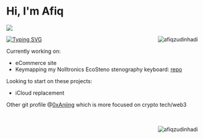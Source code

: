 # Hi, I'm Afiq

![](https://github.com/afiqzudinhadi/afiqzudinhadi/blob/main/assets/Programming1920p%2060fps.gif?raw=true)

<img align="right" src="https://github-readme-stats.vercel.app/api/top-langs?username=afiqzudinhadi&show_icons=true&locale=en&layout=donut-vertical&card_width=300" alt="afiqzudinhadi" />

[![Typing SVG](https://readme-typing-svg.demolab.com?font=Fira+Code&size=15&duration=1000&pause=1000&multiline=true&width=435&lines=I+didn't+choose+the+software+developer+life%2C;the+software+developer+life+chose+me)](https://git.io/typing-svg)

Currently working on:

- eCommerce site
- Keymapping my Nolltronics EcoSteno stenography keyboard: [repo](https://github.com/afiqzudinhadi/EcoSteno-Firmware/tree/main)
  
Looking to start on these projects:

- iCloud replacement
  
Other git profile @<a href="https://github.com/0xanjing">0xAnjing<a/> which is more focused on crypto tech/web3

<br>
<br>
<img align="right" src="https://github-readme-streak-stats.herokuapp.com/?user=afiqzudinhadi&hide_longest_streak=true&hide_current_streak=true&card_width=300" alt="afiqzudinhadi"/>
